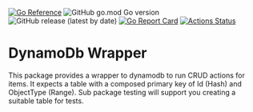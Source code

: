 [![Go Reference](https://pkg.go.dev/badge/github.com/tommzn/go-config.svg)](https://pkg.go.dev/github.com/tommzn/aws-dynamodb)
![GitHub go.mod Go version](https://img.shields.io/github/go-mod/go-version/tommzn/aws-dynamodb)
![GitHub release (latest by date)](https://img.shields.io/github/v/release/tommzn/aws-dynamodb)
[![Go Report Card](https://goreportcard.com/badge/github.com/tommzn/aws-dynamodb)](https://goreportcard.com/report/github.com/tommzn/aws-dynamodb)
[![Actions Status](https://github.com/tommzn/aws-dynamodb/actions/workflows/go.pkg.auto-ci.yml/badge.svg)](https://github.com/tommzn/aws-dynamodb/actions)

# DynamoDb Wrapper
This package provides a wrapper to dynamodb to run CRUD actions for items. It expects a table with a composed primary key of Id (Hash) and ObjectType (Range).
Sub package testing will support you creating a suitable table for tests.
